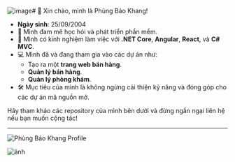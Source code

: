![image](https://github.com/user-attachments/assets/6dbbd998-0073-4bce-a4b8-88486e54289c)# 👋 Xin chào, mình là Phùng Bảo Khang!

- **Ngày sinh**: 25/09/2004  
- 🌱 Mình đam mê học hỏi và phát triển phần mềm.
- 🔧 Mình có kinh nghiệm làm việc với **.NET Core**, **Angular**, **React**, và **C# MVC**.
- 💻 Mình đã và đang tham gia vào các dự án như:
  - Tạo ra một **trang web bán hàng**.
  - **Quản lý bán hàng**.
  - **Quản lý phòng khám**.
- 🛠 Mục tiêu của mình là không ngừng cải thiện kỹ năng và đóng góp cho các dự án mã nguồn mở.

Hãy tham khảo các repository của mình bên dưới và đừng ngần ngại liên hệ nếu bạn muốn cộng tác!

---

![Phùng Bảo Khang Profile](./profile-placeholder.png)


![ảnh](https://github.com/user-attachments/assets/4cb07f2c-789f-4be4-8f99-c2addd2d2b74)
